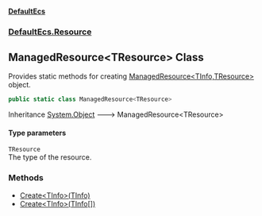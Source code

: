#### [DefaultEcs](./index.md 'index')
### [DefaultEcs.Resource](./DefaultEcs-Resource.md 'DefaultEcs.Resource')
## ManagedResource&lt;TResource&gt; Class
Provides static methods for creating [ManagedResource&lt;TInfo,TResource&gt;](./DefaultEcs-Resource-ManagedResource-TInfo_TResource-.md 'DefaultEcs.Resource.ManagedResource&lt;TInfo,TResource&gt;') object.  
```csharp
public static class ManagedResource<TResource>
```
Inheritance [System.Object](https://docs.microsoft.com/en-us/dotnet/api/System.Object 'System.Object') &#129106; ManagedResource&lt;TResource&gt;  
#### Type parameters
<a name='DefaultEcs-Resource-ManagedResource-TResource--TResource'></a>
`TResource`  
The type of the resource.  
  
### Methods
- [Create&lt;TInfo&gt;(TInfo)](./DefaultEcs-Resource-ManagedResource-TResource--Create-TInfo-(TInfo).md 'DefaultEcs.Resource.ManagedResource&lt;TResource&gt;.Create&lt;TInfo&gt;(TInfo)')
- [Create&lt;TInfo&gt;(TInfo[])](./DefaultEcs-Resource-ManagedResource-TResource--Create-TInfo-(TInfo--).md 'DefaultEcs.Resource.ManagedResource&lt;TResource&gt;.Create&lt;TInfo&gt;(TInfo[])')
